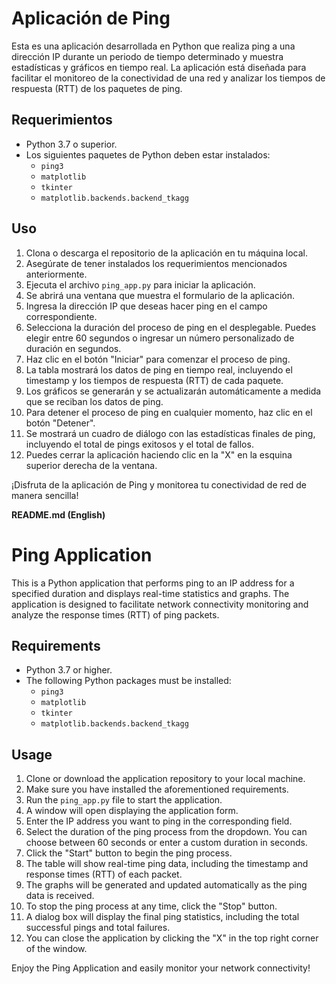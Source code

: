 # Aplicación de Ping

Esta es una aplicación desarrollada en Python que realiza ping a una dirección IP durante un periodo de tiempo determinado y muestra estadísticas y gráficos en tiempo real. La aplicación está diseñada para facilitar el monitoreo de la conectividad de una red y analizar los tiempos de respuesta (RTT) de los paquetes de ping.

## Requerimientos

- Python 3.7 o superior.
- Los siguientes paquetes de Python deben estar instalados:
  - `ping3`
  - `matplotlib`
  - `tkinter`
  - `matplotlib.backends.backend_tkagg`

## Uso

1. Clona o descarga el repositorio de la aplicación en tu máquina local.
2. Asegúrate de tener instalados los requerimientos mencionados anteriormente.
3. Ejecuta el archivo `ping_app.py` para iniciar la aplicación.
4. Se abrirá una ventana que muestra el formulario de la aplicación.
5. Ingresa la dirección IP que deseas hacer ping en el campo correspondiente.
6. Selecciona la duración del proceso de ping en el desplegable. Puedes elegir entre 60 segundos o ingresar un número personalizado de duración en segundos.
7. Haz clic en el botón "Iniciar" para comenzar el proceso de ping.
8. La tabla mostrará los datos de ping en tiempo real, incluyendo el timestamp y los tiempos de respuesta (RTT) de cada paquete.
9. Los gráficos se generarán y se actualizarán automáticamente a medida que se reciban los datos de ping.
10. Para detener el proceso de ping en cualquier momento, haz clic en el botón "Detener".
11. Se mostrará un cuadro de diálogo con las estadísticas finales de ping, incluyendo el total de pings exitosos y el total de fallos.
12. Puedes cerrar la aplicación haciendo clic en la "X" en la esquina superior derecha de la ventana.

¡Disfruta de la aplicación de Ping y monitorea tu conectividad de red de manera sencilla!


**README.md (English)**

# Ping Application

This is a Python application that performs ping to an IP address for a specified duration and displays real-time statistics and graphs. The application is designed to facilitate network connectivity monitoring and analyze the response times (RTT) of ping packets.

## Requirements

- Python 3.7 or higher.
- The following Python packages must be installed:
  - `ping3`
  - `matplotlib`
  - `tkinter`
  - `matplotlib.backends.backend_tkagg`

## Usage

1. Clone or download the application repository to your local machine.
2. Make sure you have installed the aforementioned requirements.
3. Run the `ping_app.py` file to start the application.
4. A window will open displaying the application form.
5. Enter the IP address you want to ping in the corresponding field.
6. Select the duration of the ping process from the dropdown. You can choose between 60 seconds or enter a custom duration in seconds.
7. Click the "Start" button to begin the ping process.
8. The table will show real-time ping data, including the timestamp and response times (RTT) of each packet.
9. The graphs will be generated and updated automatically as the ping data is received.
10. To stop the ping process at any time, click the "Stop" button.
11. A dialog box will display the final ping statistics, including the total successful pings and total failures.
12. You can close the application by clicking the "X" in the top right corner of the window.

Enjoy the Ping Application and easily monitor your network connectivity!



